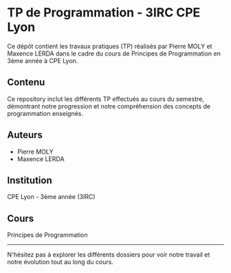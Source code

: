 # TP de Programmation - 3IRC CPE Lyon

Ce dépôt contient les travaux pratiques (TP) réalisés par Pierre MOLY et Maxence LERDA dans le cadre du cours de Principes de Programmation en 3ème année à CPE Lyon.

## Contenu

Ce repository inclut les différents TP effectués au cours du semestre, démontrant notre progression et notre compréhension des concepts de programmation enseignés.

## Auteurs

- Pierre MOLY
- Maxence LERDA

## Institution

CPE Lyon - 3ème année (3IRC)

## Cours

Principes de Programmation

---

N'hésitez pas à explorer les différents dossiers pour voir notre travail et notre évolution tout au long du cours.

